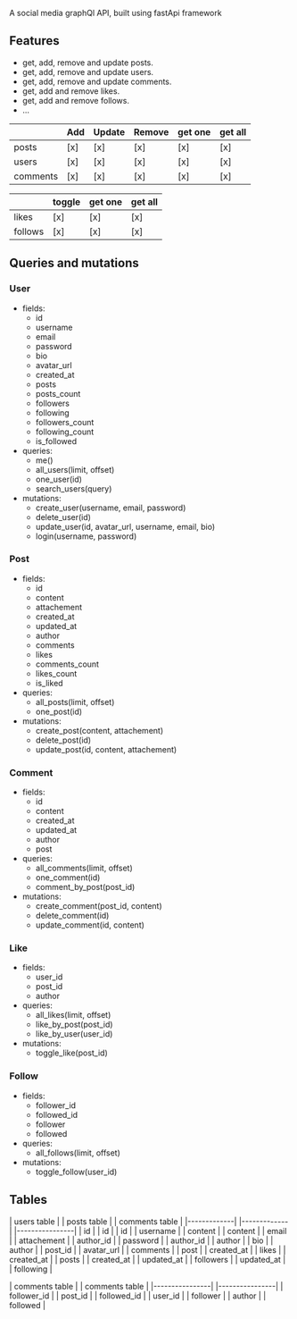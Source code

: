 A social media graphQl API, built using fastApi framework

## Features
- get, add, remove and update posts.
- get, add, remove and update users.
- get, add, remove and update comments.
- get, add and remove likes.
- get, add and remove follows.
- ...



|            | Add | Update | Remove | get one  | get all |
|------------|-----|--------|--------|----------|---------| 
| posts      | [x] |  [x]   |  [x]   |    [x]   |   [x]   |
| users      | [x] |  [x]   |  [x]   |    [x]   |   [x]   |
| comments   | [x] |  [x]   |  [x]   |    [x]   |   [x]   |


|            | toggle | get one | get all|
|------------|--------|---------|--------|
| likes      |  [x]   |   [x]   |  [x]   |
| follows    |  [x]   |   [x]   |  [x]   |


## Queries and mutations

### User
- fields:
    - id
    - username
    - email
    - password
    - bio
    - avatar_url
    - created_at
    - posts
    - posts_count
    - followers
    - following
    - followers_count
    - following_count 
    - is_followed
- queries: 
    - me()
    - all_users(limit, offset)
    - one_user(id)
    - search_users(query)
- mutations:
    - create_user(username, email, password)
    - delete_user(id)
    - update_user(id, avatar_url, username, email, bio)
    - login(username, password)


### Post
- fields:
    - id
    - content
    - attachement
    - created_at
    - updated_at
    - author
    - comments
    - likes
    - comments_count
    - likes_count
    - is_liked
- queries: 
    - all_posts(limit, offset)
    - one_post(id)
- mutations:
    - create_post(content, attachement)
    - delete_post(id)
    - update_post(id, content, attachement)


### Comment
- fields:
    - id
    - content
    - created_at
    - updated_at
    - author
    - post
- queries: 
    - all_comments(limit, offset)
    - one_comment(id)
    - comment_by_post(post_id)
- mutations:
    - create_comment(post_id, content)
    - delete_comment(id)
    - update_comment(id, content)


### Like
- fields:
    - user_id
    - post_id
    - author
- queries: 
    - all_likes(limit, offset)
    - like_by_post(post_id)
    - like_by_user(user_id)
- mutations:
    - toggle_like(post_id)


### Follow
- fields:
    - follower_id
    - followed_id
    - follower
    - followed
- queries: 
    - all_follows(limit, offset)
- mutations:
    - toggle_follow(user_id)





## Tables

| users table |     | posts table |      | comments table |
|-------------|     |-------------|      |----------------|
| id          |     | id          |      | id             |
| username    |     | content     |      | content        |
| email       |     | attachement |      | author_id      |
| password    |     | author_id   |      | author         |
| bio         |     | author      |      | post_id        |
| avatar_url  |     | comments    |      | post           |
| created_at  |     | likes       |      | created_at     |
| posts       |     | created_at  |      | updated_at     |
| followers   |     | updated_at  |      
| following   |                           



| comments table |     | comments table |
|----------------|     |----------------|
| follower_id    |     | post_id        |
| followed_id    |     | user_id        |
| follower       |     | author         |
| followed       |



